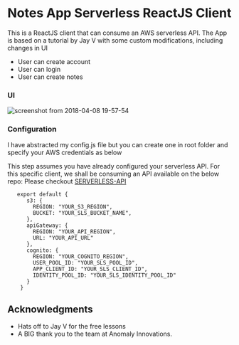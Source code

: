 # Notes App Serverless ReactJS Client

This is a ReactJS client that can consume an AWS serverless API. The App is based on a tutorial by Jay V with some custom modifications, including changes in UI

* User can create account
* User can login
* User can create notes

### UI
![screenshot from 2018-04-08 19-57-54](https://user-images.githubusercontent.com/16631356/38470142-65b171a4-3b67-11e8-8c1a-52d59651f37e.png)

### Configuration

I have abstracted my config.js file but you can create one in root folder and specify your AWS credentials as below

This step assumes you have already configured your serverless API. 
For this specific client, we shall be consuming an API available on the below repo: 
Please checkout [SERVERLESS-API](https://github.com/iambonface/aws-serverless-notes-api) 

```
   export default {
      s3: {
        REGION: "YOUR_S3_REGION",
        BUCKET: "YOUR_SLS_BUCKET_NAME",
      },
      apiGateway: {
        REGION: "YOUR_API_REGION",
        URL: "YOUR_API_URL"
      },
      cognito: {
        REGION: "YOUR_COGNITO_REGION",
        USER_POOL_ID: "YOUR_SLS_POOL_ID",
        APP_CLIENT_ID: "YOUR_SLS_CLIENT_ID",
        IDENTITY_POOL_ID: "YOUR_SLS_IDENTITY_POOL_ID"
      }
    }
```

## Acknowledgments

* Hats off to Jay V for the free lessons
* A BIG thank you to the team at Anomaly Innovations.


